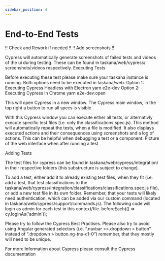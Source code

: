 ```yaml
---
sidebar_position: 4
---
```


# End-to-End Tests

!! Check and Rework if needed !!
!! Add screenshots !!

Cypress will automatically generate screenshots of failed tests and videos of the ui during testing. These can be found in taskana/web/cypress/ screenshots|videos respectively.
Executing Tests

Before executing these test please make sure your taskana instance is running. Both options need to be executed in taskana/web.
Option 1: Executing Cypress Headless with Electron
yarn e2e-dev
Option 2: Executing Cypress in Chrome
yarn e2e-dev:open

This will open Cypress in a new window.
The Cypress main window, in the top right a button to run all specs is visible

With this Cypress window you can execute either all tests, or alternativly execute specific test files (i.e. only the classifications.spec.js). This method will automatically repeat the tests, when a file is modified. It also displays executed actions and their consequences using screenshots and a log of actions. This can be helpful when debugging a test or a component.
Picture of the web interface when after running a test

 
Adding Tests

The test files for cypress can be found in taskana/web/cypress/integration/ in their respective folders (this substructure is subject to change). 

To add a test, either add it to already existing test files, when they fit (i.e. add a test, that test classifications to the taskana/web/cypress/integration/classifications/classifications.spec.js file), or add a new test file in its own folder. Remember, that your tests will likely need authentication, which can be added via our custom command (located in taskana/web/cypress/support/commands.js). The following code will login as admin for each test in this context/file. 
beforeEach(() => cy.loginAs('admin'));

Please try to follow the Cypress Best Practises. Please also try to avoid using Angular generated selectors (i.e. “.navbar >>.dropdown > button” instead of “.dropdown > button.ng-tns-c1-0”) remember, that they mostly will need to be unique.

For more Information about Cypress please consult the Cypress documentation
